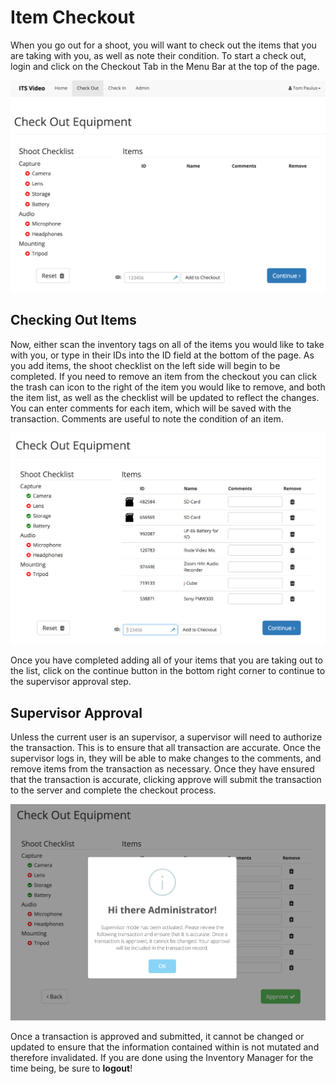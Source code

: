 # Item Checkout

When you go out for a shoot, you will want to check out the items that you are taking with you, as well as note their condition. To start a check out, login and click on the Checkout Tab in the Menu Bar at the top of the page.

![](./assets/Checkout-Blank.png)

## Checking Out Items

Now, either scan the inventory tags on all of the items you would like to take with you, or type in their IDs into the ID field at the bottom of the page. As you add items, the shoot checklist on the left side will begin to be completed. If you need to remove an item from the checkout you can click the trash can icon to the right of the item you would like to remove, and both the item list, as well as the checklist will be updated to reflect the changes. You can enter comments for each item, which will be saved with the transaction. Comments are useful to note the condition of an item.

![](./assets/Checkout-Items.png)

Once you have completed adding all of your items that you are taking out to the list, click on the continue button in the bottom right corner to continue to the supervisor approval step.

## Supervisor Approval

Unless the current user is an supervisor, a supervisor will need to authorize the transaction. This is to ensure that all transaction are accurate. Once the supervisor logs in, they will be able to make changes to the comments, and remove items from the transaction as necessary. Once they have ensured that the transaction is accurate, clicking approve will submit the transaction to the server and complete the checkout process.

![](./assets/Checkout-SupCheck.png)

Once a transaction is approved and submitted, it cannot be changed or updated to ensure that the information contained within is not mutated and therefore invalidated. If you are done using the Inventory Manager for the time being, be sure to **logout**!
